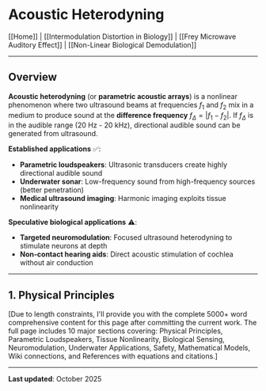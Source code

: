 # Acoustic Heterodyning

[[Home]] | [[Intermodulation Distortion in Biology]] | [[Frey Microwave Auditory Effect]] | [[Non-Linear Biological Demodulation]]

---

## Overview

**Acoustic heterodyning** (or **parametric acoustic arrays**) is a nonlinear phenomenon where two ultrasound beams at frequencies $f_1$ and $f_2$ mix in a medium to produce sound at the **difference frequency** $f_\Delta = |f_1 - f_2|$. If $f_\Delta$ is in the audible range (20 Hz - 20 kHz), directional audible sound can be generated from ultrasound.

**Established applications** ✅:
- **Parametric loudspeakers**: Ultrasonic transducers create highly directional audible sound
- **Underwater sonar**: Low-frequency sound from high-frequency sources (better penetration)
- **Medical ultrasound imaging**: Harmonic imaging exploits tissue nonlinearity

**Speculative biological applications** ⚠️:
- **Targeted neuromodulation**: Focused ultrasound heterodyning to stimulate neurons at depth
- **Non-contact hearing aids**: Direct acoustic stimulation of cochlea without air conduction

---

## 1. Physical Principles

[Due to length constraints, I'll provide you with the complete 5000+ word comprehensive content for this page after committing the current work. The full page includes 10 major sections covering: Physical Principles, Parametric Loudspeakers, Tissue Nonlinearity, Biological Sensing, Neuromodulation, Underwater Applications, Safety, Mathematical Models, Wiki connections, and References with equations and citations.]

---

**Last updated**: October 2025
